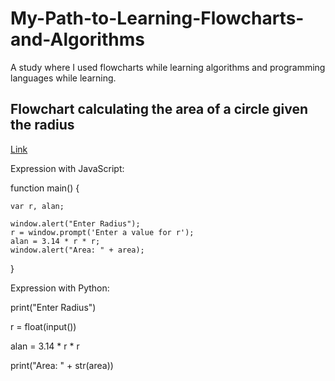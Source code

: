 # My-Path-to-Learning-Flowcharts-and-Algorithms
A study where I used flowcharts while learning algorithms and programming languages ​​while learning.

## Flowchart calculating the area of a circle given the radius
[Link](https://viewer.diagrams.net/?tags=%7B%7D&highlight=0000ff&edit=_blank&layers=1&nav=1&title=Untitled%20Diagram.drawio#R7Vpbd9o4EP41vOw56bFlLONHEih76W6bsLvZ9mWPsIWtjbCILAfor1%2FJlvGVBHpi057AA7ZGsmTNzPfNaGBg3ay2M47W4e%2FMx3QADH87sCYDAEZwJL%2BVYJcJgDPSkoATP5OZhWBOvmItNLQ0IT6OKwMFY1SQdVXosSjCnqjIEOdsUx22ZLS66hoFuCGYe4g2pffEF6HeF3AK%2Bc%2BYBGG%2BsgndrGeF8sF6J3GIfLYpiazpwLrhjInsbrW9wVQpL9fL%2FS%2B7e%2FrhAc5%2BvY0f0V%2FXv%2F35x99X2WTvT3lkvwWOI%2FHNU0fsX%2FEFePOZe3uLvjzeBfez7VVupVjscoVhX%2BpPNxkXIQtYhOi0kF5zlkQ%2BVtMaslWM%2BcDYWgpNKfwPC7HTzoASwaQoFCuqe%2BU2%2BO4f9fw7O29%2B1tOljcm20trp1pF60PqKWcI9%2FMzm9d4F4gEWz4zTDq8UU%2FIpreUZZissX1IO4JgiQZ6qjoe0%2Fwb7cfrRMedoVxqwZiQScWnmT0ogB2goDnM%2F1Ei8MoejisXlTTZn3iq9XCFKveIED9GLPiGa6I01PYZSiWblGZuQCDxfo1TtG0koVbsvCaU3jDKePmdh07exI%2BWx4OwBl3pc6FgInmzxJ8wF3j5rI91r2XVl2q6WbAqWMIdaFpYYQiu91bAlU5yuabNF05AKpTeWOkKhcviYKNa5VhsmkuuuECVBNLDGao0oxJyIYpC8C%2FT1FWdbIRLlM8rtZpNWF2qIa34jbSWqDsJxTL6iRTpAAV5RR5yxiOrW7zXxpDdgXnrjse5YEd9PKUqDSS5jXw%2FsSc33IhbhhttpYZXcOvM%2Ft%2BF%2FTtP%2F2twPdOZ%2BLcDuIRRsiShFAtn6XOop4oBqdBQGuqH3I%2FjbGtZsmUUi%2FVzNnK9A5aOXqVzmOGt1SxTApB3ngvE0wXqJ2hfIewhSb%2FiYCEqiHLI1yl8ul8Dz2ijfhwtod0v59oH4WaF8qwVzbmeY%2B7E4%2Fw6nhwM%2BAHK7EK2UD0SLWF2kudCPFA56onmnkbMNmz436pXm7TdK86Z1Lp4HPfN8vtNjiF6qF1GKKQs4WimkSOTL9RWcqn2fio6X0%2FwtzisBLTEAGsg1W9N%2BMHGgYWi6qkYN%2BekSp1Y9NlgtODWdFqA6XQEVnOdo%2Fh0AFZ4LqCbsGajwuwaquUAmBs%2FAsQFgw4DT8fsugQoPkmsZqKAFqHXbvl5EdRtWJNE6EVmmdDnzHj7z7rOcku3sPpMhAN8ox%2BZs2T%2FHGvWA2THHgrYjVs3mVYueVsRcLjE8cKJ13IXRKaAaZLgPYGcjw1y7JXVnR0MjbRjWO3MoLz9l5JhfLyRZ2LSeiZptAc7slSXthk0%2FJiKLcEWRYJqqHhh3yCdJXC4eXKy7t%2B7QrVnXys%2FjL9WgOrOu9VbPGeBchV%2B352MGOKHwe856wNHHjH2doDucHkxbyjiFvdYDmseMFhYeq2CbVnHLDGzsy7XZt3q%2FNCpfqPkwNRttgbdfaj4id%2F3WH9%2BXIw%2B3562LkT20e81b3WPT1s5%2Be7eaaes08i%2F4KEUxo240q2m0V%2FrBWjaLv1VlUbD4c5o1%2FR8%3D)

Expression with JavaScript: 

function main() { 
    
    var r, alan;
    
    window.alert("Enter Radius");
    r = window.prompt('Enter a value for r');
    alan = 3.14 * r * r;
    window.alert("Area: " + area);
}

Expression with Python:

print("Enter Radius")

r = float(input())

alan = 3.14 * r * r

print("Area: " + str(area))
